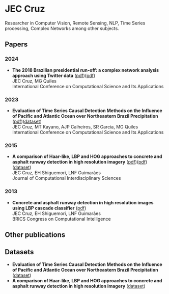 # JEC Cruz
Researcher in Computer Vision, Remote Sensing, NLP, Time Series processing, Complex Networks among other subjects. 

## Papers
<!-- Google Scholar Crawler info https://scholar.google.com/intl/en/scholar/inclusion.html -->

### 2024
  - **The 2018 Brazilian presidential run-off: a complex network analysis approach using Twitter data** ([pdf](https://github.com/jkreuz/publications/blob/main/papers/JCruz2024_ICCSA.pdf?raw=true))([pdf](https://link.springer.com/chapter/10.1007/978-3-031-64608-9_9))  
  JEC Cruz, MG Quiles  
  International Conference on Computational Science and Its Applications

### 2023
- **Evaluation of Time Series Causal Detection Methods on the Influence of Pacific and Atlantic Ocean over Northeastern Brazil Precipitation** ([pdf](https://github.com/jkreuz/publications/blob/main/papers/JCruz2023_ICCSA.pdf?raw=true))([dataset](https://github.com/jkreuz/publications/blob/main/datasets/JCruz2023_ICCSA.csv))  
  JEC Cruz, MT Kayano, AJP Calheiros, SR Garcia, MG Quiles  
  International Conference on Computational Science and Its Applications

### 2015 
  - **A comparison of Haar-like, LBP and HOG approaches to concrete and asphalt runway detection in high resolution imagery** ([pdf](https://github.com/jkreuz/publications/blob/main/papers/JCruz2015_JCIS.pdf?raw=true))([pdf](https://epacis.net/jcis/PDF_JCIS/JCIS11-art.0101.pdf))([dataset]())  
  JEC Cruz, EH Shiguemori, LNF Guimarães  
  Journal of Computational Interdisciplinary Sciences

### 2013
  - **Concrete and asphalt runway detection in high resolution images using LBP cascade classifier** ([pdf](http://plutao.sid.inpe.br/col/sid.inpe.br/plutao/2013/12.12.17.25.22/doc/Cruz_concrete.pdf))  
  JEC Cruz, EH Shiguemori, LNF Guimarães  
  BRICS Congress on Computational Intelligence



## Other publications

## Datasets

- **Evaluation of Time Series Causal Detection Methods on the Influence of Pacific and Atlantic Ocean over Northeastern Brazil Precipitation** ([dataset](https://github.com/jkreuz/publications/blob/main/datasets/JCruz2023_ICCSA.csv))  
- **A comparison of Haar-like, LBP and HOG approaches to concrete and asphalt runway detection in high resolution imagery** ([dataset]())  
